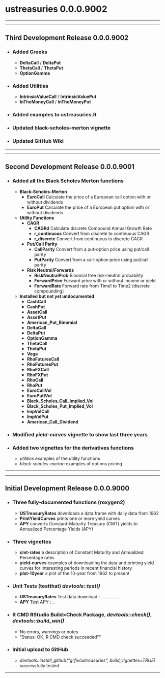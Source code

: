 # ustreasuries 0.0.0.9002   

-------------------------------------------------------------------------------
--------

## Third Development Release 0.0.0.9002
* ### Added Greeks
    * **DeltaCall** / **DeltaPut**
    * **ThetaCall** / **ThetaPut**
    * **OptionGamma**
* ### Added Utilities
    * **IntrinsicValueCall** / **IntrinsicValuePut**
    * **InTheMoneyCall** / **InTheMoneyPut**
* ### Added examples to ustreasuries.R
* ### Updated black-scholes-merton vignette
* ### Updated GitHub Wiki

-------------------------------------------------------------------------------
--------

## Second Development Release 0.0.0.9001

* ### Added all the Black Scholes Merton functions
    * **Black-Scholes-Merton**
        * **EuroCall** Calculate the price of a European call option with or without dividends
        * **EuroPut** Calculate the price of a European put option with or without dividends
    * **Utility Functions**
        * **CAGR**
            * **CAGRd** Calculate discrete Compound Annual Growth Rate
            * **r_continuous** Convert from discrete to continuous CAGR
            * **r_discrete** Convert from continuous to discrete CAGR
        * **Put/Call Parity**
            * **CallParity** Convert from a put-option price using put/call parity
            * **PutParity** Convert from a call-option price using put/call parity
        * **Risk Neutral/Forwards**
            * **RiskNeutralProb** Binomial tree risk-neutral probability
            * **ForwardPrice** Forward price with or without income or yield
            * **ForwardRate** Forward rate from Time1 to Time2 (discrete compounding)
    * **Installed but not yet undocumented**
        * **CashCall**
        * **CashPut**
        * **AssetCall**
        * **AssetPut**
        * **American_Put_Binomial**
        * **DeltaCall**
        * **DeltaPut**
        * **OptionGamma**
        * **ThetaCall**
        * **ThetaPut**
        * **Vega**
        * **RhoFuturesCall**
        * **RhoFuturesPut**
        * **RhoFXCall**
        * **RhoFXPut**
        * **RhoCall**
        * **RhoPut**
        * **EuroCallVol**
        * **EuroPutlVol**
        * **Black_Scholes_Call_Implied_Vo**l
        * **Black_Scholes_Put_Implied_Vol**
        * **ImpVolCall**
        * **ImpVolPut**
        * **American_Call_Dividend**

* ### Modified *yield-curves* vignette to show last three years
* ### Added two vignettes for the derivatives functions
    * *utilities* examples of the utility functions
    * *black-scholes-merton* examples of options pricing
    
-------------------------------------------------------------------------------   
------------------------   

## Initial Development Release 0.0.0.9000

* ### Three fully-documented functions (roxygen2)
    * **USTreasuryRates** downloads a data.frame with daily data from 1962
    * **PrintYieldCurves** prints one or more yield curves
    * **APY** converts Constant-Maturity Treasury (CMT) yields to Annualized Percentage Yields (APY)
    
* ### Three vignettes
    * **cmt-rates** a description of Constant Maturity and Annualized Percentage rates
    * **yield-curves** examples of downloading the data and printing yield curves for interesting periods in recent financial history
    * **plot-10year** a plot of the 10-year from 1962 to present
    
* ### Unit Tests (testthat) *devtools::test()*
    * **USTreasuryRates** Test data download : ...............
    * **APY**             Test APY : ..
    
* ### R CMD RStudio Build>Check Package, *devtools::check()*, *devtools::build_win()* 
    * No errors, warnings or notes
    * "Status: OK, R CMD check succeeded""
    
* ### Initial upload to GitHub
    * *devtools::install_github("grfiv/ustreasuries", build_vignettes=TRUE)*    
    successfully tested
    
-------------------------   


